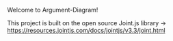 Welcome to Argument-Diagram!

This project is built on the open source Joint.js library -> https://resources.jointjs.com/docs/jointjs/v3.3/joint.html

